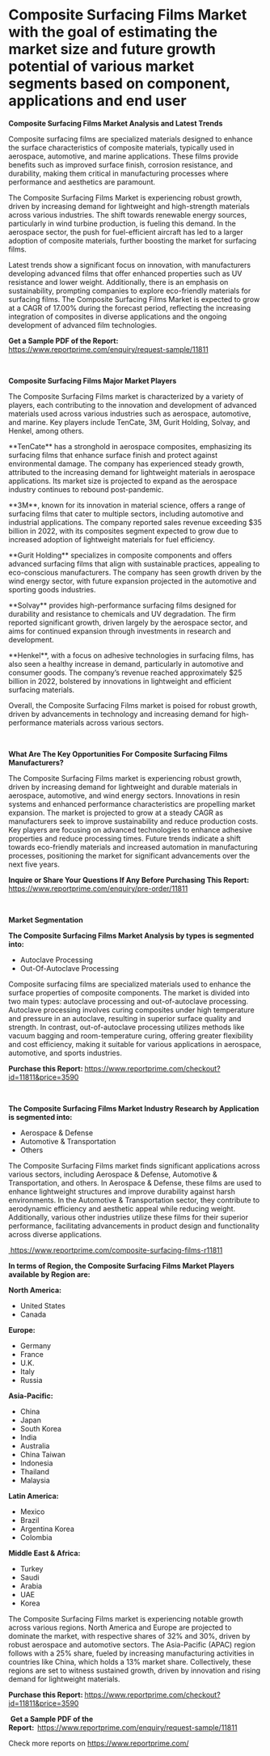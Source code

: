 <p><h1>Composite Surfacing Films Market with the goal of estimating the market size and future growth potential of various market segments based on component, applications and end user</h1></p><p><strong>Composite Surfacing Films Market Analysis and Latest Trends</strong></p>
<p><p>Composite surfacing films are specialized materials designed to enhance the surface characteristics of composite materials, typically used in aerospace, automotive, and marine applications. These films provide benefits such as improved surface finish, corrosion resistance, and durability, making them critical in manufacturing processes where performance and aesthetics are paramount.</p><p>The Composite Surfacing Films Market is experiencing robust growth, driven by increasing demand for lightweight and high-strength materials across various industries. The shift towards renewable energy sources, particularly in wind turbine production, is fueling this demand. In the aerospace sector, the push for fuel-efficient aircraft has led to a larger adoption of composite materials, further boosting the market for surfacing films.</p><p>Latest trends show a significant focus on innovation, with manufacturers developing advanced films that offer enhanced properties such as UV resistance and lower weight. Additionally, there is an emphasis on sustainability, prompting companies to explore eco-friendly materials for surfacing films. The Composite Surfacing Films Market is expected to grow at a CAGR of 17.00% during the forecast period, reflecting the increasing integration of composites in diverse applications and the ongoing development of advanced film technologies.</p></p>
<p><strong>Get a Sample PDF of the Report:&nbsp;</strong> <a href="https://www.reportprime.com/enquiry/request-sample/11811?utm_campaign=2643&utm_medium=2&utm_source=Github&utm_content=ia&utm_term=17032025&utm_id=composite-surfacing-films">https://www.reportprime.com/enquiry/request-sample/11811</a></p>
<p>&nbsp;</p>
<p><strong>Composite Surfacing Films Major Market Players</strong></p>
<p><p>The Composite Surfacing Films market is characterized by a variety of players, each contributing to the innovation and development of advanced materials used across various industries such as aerospace, automotive, and marine. Key players include TenCate, 3M, Gurit Holding, Solvay, and Henkel, among others.</p><p>**TenCate** has a stronghold in aerospace composites, emphasizing its surfacing films that enhance surface finish and protect against environmental damage. The company has experienced steady growth, attributed to the increasing demand for lightweight materials in aerospace applications. Its market size is projected to expand as the aerospace industry continues to rebound post-pandemic.</p><p>**3M**, known for its innovation in material science, offers a range of surfacing films that cater to multiple sectors, including automotive and industrial applications. The company reported sales revenue exceeding $35 billion in 2022, with its composites segment expected to grow due to increased adoption of lightweight materials for fuel efficiency.</p><p>**Gurit Holding** specializes in composite components and offers advanced surfacing films that align with sustainable practices, appealing to eco-conscious manufacturers. The company has seen growth driven by the wind energy sector, with future expansion projected in the automotive and sporting goods industries.</p><p>**Solvay** provides high-performance surfacing films designed for durability and resistance to chemicals and UV degradation. The firm reported significant growth, driven largely by the aerospace sector, and aims for continued expansion through investments in research and development.</p><p>**Henkel**, with a focus on adhesive technologies in surfacing films, has also seen a healthy increase in demand, particularly in automotive and consumer goods. The company’s revenue reached approximately $25 billion in 2022, bolstered by innovations in lightweight and efficient surfacing materials.</p><p>Overall, the Composite Surfacing Films market is poised for robust growth, driven by advancements in technology and increasing demand for high-performance materials across various sectors.</p></p>
<p>&nbsp;</p>
<p><strong>What Are The Key Opportunities For Composite Surfacing Films Manufacturers?</strong></p>
<p><p>The Composite Surfacing Films market is experiencing robust growth, driven by increasing demand for lightweight and durable materials in aerospace, automotive, and wind energy sectors. Innovations in resin systems and enhanced performance characteristics are propelling market expansion. The market is projected to grow at a steady CAGR as manufacturers seek to improve sustainability and reduce production costs. Key players are focusing on advanced technologies to enhance adhesive properties and reduce processing times. Future trends indicate a shift towards eco-friendly materials and increased automation in manufacturing processes, positioning the market for significant advancements over the next five years.</p></p>
<p><strong>Inquire or Share Your Questions If Any Before Purchasing This Report:</strong> <a href="https://www.reportprime.com/enquiry/pre-order/11811?utm_campaign=2643&utm_medium=2&utm_source=Github&utm_content=ia&utm_term=17032025&utm_id=composite-surfacing-films">https://www.reportprime.com/enquiry/pre-order/11811</a></p>
<p>&nbsp;</p>
<p><strong>Market Segmentation</strong></p>
<p><strong>The Composite Surfacing Films Market Analysis by types is segmented into:</strong></p>
<p><ul><li>Autoclave Processing</li><li>Out-Of-Autoclave Processing</li></ul></p>
<p><p>Composite surfacing films are specialized materials used to enhance the surface properties of composite components. The market is divided into two main types: autoclave processing and out-of-autoclave processing. Autoclave processing involves curing composites under high temperature and pressure in an autoclave, resulting in superior surface quality and strength. In contrast, out-of-autoclave processing utilizes methods like vacuum bagging and room-temperature curing, offering greater flexibility and cost efficiency, making it suitable for various applications in aerospace, automotive, and sports industries.</p></p>
<p><strong>Purchase this Report:&nbsp;</strong><a href="https://www.reportprime.com/checkout?id=11811&price=3590&utm_campaign=2643&utm_medium=2&utm_source=Github&utm_content=ia&utm_term=17032025&utm_id=composite-surfacing-films">https://www.reportprime.com/checkout?id=11811&price=3590</a></p>
<p>&nbsp;</p>
<p><strong>The Composite Surfacing Films Market Industry Research by Application is segmented into:</strong></p>
<p><ul><li>Aerospace & Defense</li><li>Automotive & Transportation</li><li>Others</li></ul></p>
<p><p>The Composite Surfacing Films market finds significant applications across various sectors, including Aerospace & Defense, Automotive & Transportation, and others. In Aerospace & Defense, these films are used to enhance lightweight structures and improve durability against harsh environments. In the Automotive & Transportation sector, they contribute to aerodynamic efficiency and aesthetic appeal while reducing weight. Additionally, various other industries utilize these films for their superior performance, facilitating advancements in product design and functionality across diverse applications.</p></p>
<p><a href="https://www.reportprime.com/composite-surfacing-films-r11811?utm_campaign=2643&utm_medium=2&utm_source=Github&utm_content=ia&utm_term=17032025&utm_id=composite-surfacing-films">&nbsp;https://www.reportprime.com/composite-surfacing-films-r11811</a></p>
<p><strong>In terms of Region, the Composite Surfacing Films Market Players available by Region are:</strong></p>
<p>
    <p> <strong> North America: </strong>
        <ul>
            <li>United States</li>
            <li>Canada</li>
        </ul>
        </p> 
    <p> <strong> Europe: </strong>
        <ul>
            <li>Germany</li>
            <li>France</li>
            <li>U.K.</li>
            <li>Italy</li>
            <li>Russia</li>
        </ul>
        </p> 
    <p> <strong> Asia-Pacific: </strong>
        <ul>
            <li>China</li>
            <li>Japan</li>
            <li>South Korea</li>
            <li>India</li>
            <li>Australia</li>
            <li>China Taiwan</li>
            <li>Indonesia</li>
            <li>Thailand</li>
            <li>Malaysia</li>
        </ul>
        </p> 
    <p> <strong> Latin America: </strong>
        <ul>
            <li>Mexico</li>
            <li>Brazil</li>
            <li>Argentina Korea</li>
            <li>Colombia</li>
        </ul>
        </p> 
    <p> <strong> Middle East & Africa: </strong>
        <ul>
            <li>Turkey</li>
            <li>Saudi</li>
            <li>Arabia</li>
            <li>UAE</li>
            <li>Korea</li>
        </ul>
    </p>
    </p>
<p><p>The Composite Surfacing Films market is experiencing notable growth across various regions. North America and Europe are projected to dominate the market, with respective shares of 32% and 30%, driven by robust aerospace and automotive sectors. The Asia-Pacific (APAC) region follows with a 25% share, fueled by increasing manufacturing activities in countries like China, which holds a 13% market share. Collectively, these regions are set to witness sustained growth, driven by innovation and rising demand for lightweight materials.</p></p>
<p><strong>Purchase this Report: </strong><a href="https://www.reportprime.com/checkout?id=11811&price=3590&utm_campaign=2643&utm_medium=2&utm_source=Github&utm_content=ia&utm_term=17032025&utm_id=composite-surfacing-films">https://www.reportprime.com/checkout?id=11811&price=3590</a></p>
<p>&nbsp;<strong>Get a Sample PDF of the Report:&nbsp;&nbsp;</strong><a href="https://www.reportprime.com/enquiry/request-sample/11811?utm_campaign=2643&utm_medium=2&utm_source=Github&utm_content=ia&utm_term=17032025&utm_id=composite-surfacing-films">https://www.reportprime.com/enquiry/request-sample/11811</a></p>
<p><strong></strong></p>
<p>Check more reports on <a href="https://www.reportprime.com/?utm_campaign=2643&utm_medium=2&utm_source=Github&utm_content=ia&utm_term=17032025&utm_id=composite-surfacing-films">https://www.reportprime.com/</a></p>